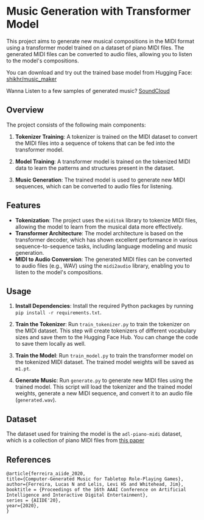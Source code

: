 # Music Generation with Transformer Model

This project aims to generate new musical compositions in the MIDI format using a transformer model trained on a dataset of piano MIDI files. The generated MIDI files can be converted to audio files, allowing you to listen to the model's compositions.

You can download and try out the trained base model from Hugging Face: [shikhr/music_maker](https://huggingface.co/shikhr/music_maker) 

Wanna Listen to a few samples of generated music?  [SoundCloud](https://on.soundcloud.com/Prt9gnLS7LhC3Hj89)

## Overview

The project consists of the following main components:

1. **Tokenizer Training**: A tokenizer is trained on the MIDI dataset to convert the MIDI files into a sequence of tokens that can be fed into the transformer model.

2. **Model Training**: A transformer model is trained on the tokenized MIDI data to learn the patterns and structures present in the dataset.

3. **Music Generation**: The trained model is used to generate new MIDI sequences, which can be converted to audio files for listening.

## Features

- **Tokenization**: The project uses the `miditok` library to tokenize MIDI files, allowing the model to learn from the musical data more effectively.
- **Transformer Architecture**: The model architecture is based on the transformer decoder, which has shown excellent performance in various sequence-to-sequence tasks, including language modeling and music generation.
- **MIDI to Audio Conversion**: The generated MIDI files can be converted to audio files (e.g., WAV) using the `midi2audio` library, enabling you to listen to the model's compositions.

## Usage

1. **Install Dependencies**: Install the required Python packages by running `pip install -r requirements.txt`.

2. **Train the Tokenizer**: Run `train_tokenizer.py` to train the tokenizer on the MIDI dataset. This step will create tokenizers of different vocabulary sizes and save them to the Hugging Face Hub. You can change the code to save them locally as well.

3. **Train the Model**: Run `train_model.py` to train the transformer model on the tokenized MIDI dataset. The trained model weights will be saved as `m1.pt`.

4. **Generate Music**: Run `generate.py` to generate new MIDI files using the trained model. This script will load the tokenizer and the trained model weights, generate a new MIDI sequence, and convert it to an audio file (`generated.wav`).

## Dataset

The dataset used for training the model is the `adl-piano-midi` dataset, which is a collection of piano MIDI files from [this paper](https://arxiv.org/abs/2008.07009)

## References

```
@article{ferreira_aiide_2020,
title={Computer-Generated Music for Tabletop Role-Playing Games},
author={Ferreira, Lucas N and Lelis, Levi HS and Whitehead, Jim},
booktitle = {Proceedings of the 16th AAAI Conference on Artificial Intelligence and Interactive Digital Entertainment},
series = {AIIDE'20},
year={2020},
}
```
